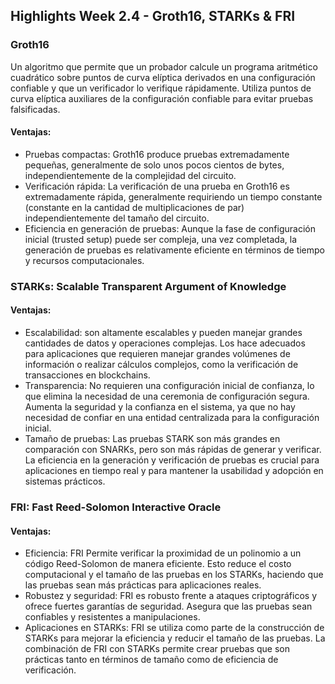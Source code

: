 ## Highlights Week 2.4 - Groth16, STARKs & FRI

### Groth16

Un algoritmo que permite que un probador calcule un programa aritmético cuadrático sobre puntos de curva elíptica derivados en una configuración confiable y que un verificador lo verifique rápidamente. Utiliza puntos de curva elíptica auxiliares de la configuración confiable para evitar pruebas falsificadas.

#### Ventajas:

- Pruebas compactas: Groth16 produce pruebas extremadamente pequeñas, generalmente de solo unos pocos cientos de bytes, independientemente de la complejidad del circuito.
- Verificación rápida: La verificación de una prueba en Groth16 es extremadamente rápida, generalmente requiriendo un tiempo constante (constante en la cantidad de multiplicaciones de par) independientemente del tamaño del circuito.
- Eficiencia en generación de pruebas: Aunque la fase de configuración inicial (trusted setup) puede ser compleja, una vez completada, la generación de pruebas es relativamente eficiente en términos de tiempo y recursos computacionales.

### STARKs: Scalable Transparent Argument of Knowledge

#### Ventajas:

- Escalabilidad: son altamente escalables y pueden manejar grandes cantidades de datos y operaciones complejas. Los hace adecuados para aplicaciones que requieren manejar grandes volúmenes de información o realizar cálculos complejos, como la verificación de transacciones en blockchains.
- Transparencia: No requieren una configuración inicial de confianza, lo que elimina la necesidad de una ceremonia de configuración segura. Aumenta la seguridad y la confianza en el sistema, ya que no hay necesidad de confiar en una entidad centralizada para la configuración inicial.
- Tamaño de pruebas: Las pruebas STARK son más grandes en comparación con SNARKs, pero son más rápidas de generar y verificar. La eficiencia en la generación y verificación de pruebas es crucial para aplicaciones en tiempo real y para mantener la usabilidad y adopción en sistemas prácticos.

### FRI: Fast Reed-Solomon Interactive Oracle

#### Ventajas: 

- Eficiencia: FRI Permite verificar la proximidad de un polinomio a un código Reed-Solomon de manera eficiente. Esto reduce el costo computacional y el tamaño de las pruebas en los STARKs, haciendo que las pruebas sean más prácticas para aplicaciones reales.
- Robustez y seguridad: FRI es robusto frente a ataques criptográficos y ofrece fuertes garantías de seguridad. Asegura que las pruebas sean confiables y resistentes a manipulaciones.
- Aplicaciones en STARKs: FRI se utiliza como parte de la construcción de STARKs para mejorar la eficiencia y reducir el tamaño de las pruebas. La combinación de FRI con STARKs permite crear pruebas que son prácticas tanto en términos de tamaño como de eficiencia de verificación.

